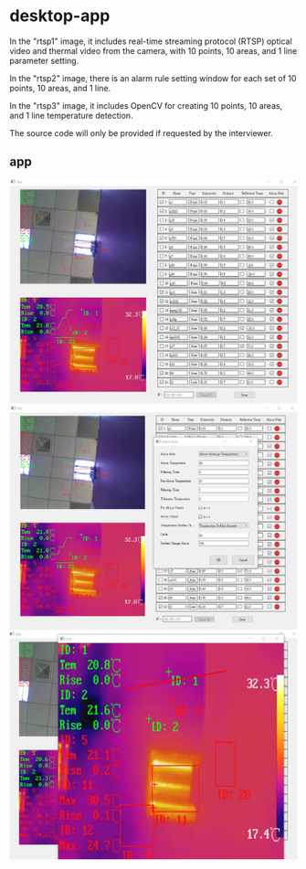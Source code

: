 # desktop-app
In the "rtsp1" image, it includes real-time streaming protocol (RTSP) optical video and thermal video from the camera, with 10 points, 10 areas, and 1 line parameter setting.

In the "rtsp2" image, there is an alarm rule setting window for each set of 10 points, 10 areas, and 1 line.

In the "rtsp3" image, it includes OpenCV for creating 10 points, 10 areas, and 1 line temperature detection.

The source code will only be provided if requested by the interviewer.

## app
<img src='rtsp1.jpg' width =700>
<img src='rtsp2.jpg' width =700>
<img src='rtsp3.jpg' width =700>
